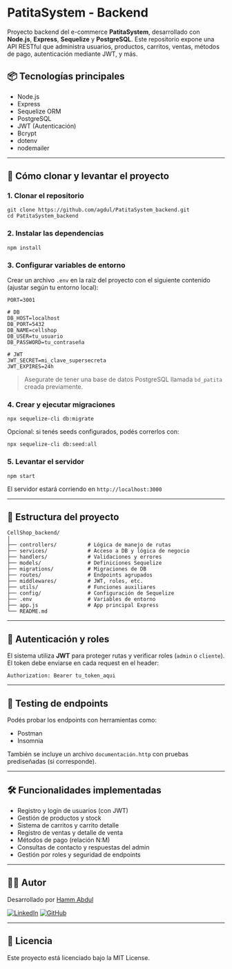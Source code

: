 # PatitaSystem - Backend

Proyecto backend del e-commerce **PatitaSystem**, desarrollado con **Node.js**, **Express**, **Sequelize** y **PostgreSQL**. Este repositorio expone una API RESTful que administra usuarios, productos, carritos, ventas, métodos de pago, autenticación mediante JWT, y más.

## 📦 Tecnologías principales

* Node.js
* Express
* Sequelize ORM
* PostgreSQL
* JWT (Autenticación)
* Bcrypt
* dotenv
* nodemailer

---

## 🚀 Cómo clonar y levantar el proyecto

### 1. Clonar el repositorio

```
git clone https://github.com/agdul/PatitaSystem_backend.git
cd PatitaSystem_backend
```

### 2. Instalar las dependencias

```
npm install
```

### 3. Configurar variables de entorno

Crear un archivo `.env` en la raíz del proyecto con el siguiente contenido (ajustar según tu entorno local):

```
PORT=3001

# DB
DB_HOST=localhost
DB_PORT=5432
DB_NAME=cellshop
DB_USER=tu_usuario
DB_PASSWORD=tu_contraseña

# JWT
JWT_SECRET=mi_clave_supersecreta
JWT_EXPIRES=24h

```

> Asegurate de tener una base de datos PostgreSQL llamada `bd_patita` creada previamente.

### 4. Crear y ejecutar migraciones

```
npx sequelize-cli db:migrate
```

Opcional: si tenés seeds configurados, podés correrlos con:

```
npx sequelize-cli db:seed:all
```

### 5. Levantar el servidor

```
npm start
```

El servidor estará corriendo en `http://localhost:3000`

---

## 📁 Estructura del proyecto

```
CellShop_backend/
│
├── controllers/          # Lógica de manejo de rutas
├── services/             # Acceso a DB y lógica de negocio
├── handlers/             # Validaciones y errores
├── models/               # Definiciones Sequelize
├── migrations/           # Migraciones de DB
├── routes/               # Endpoints agrupados
├── middlewares/          # JWT, roles, etc.
├── utils/                # Funciones auxiliares
├── config/               # Configuración de Sequelize
├── .env                  # Variables de entorno
├── app.js                # App principal Express
└── README.md
```

---

## 🔐 Autenticación y roles

El sistema utiliza **JWT** para proteger rutas y verificar roles (`admin` o `cliente`). El token debe enviarse en cada request en el header:

```
Authorization: Bearer tu_token_aqui
```

---

## 🧪 Testing de endpoints

Podés probar los endpoints con herramientas como:

* Postman
* Insomnia

También se incluye un archivo `documentación.http` con pruebas prediseñadas (si corresponde).

---

## 🛠 Funcionalidades implementadas

* Registro y login de usuarios (con JWT)
* Gestión de productos y stock
* Sistema de carritos y carrito detalle
* Registro de ventas y detalle de venta
* Métodos de pago (relación N:M)
* Consultas de contacto y respuestas del admin
* Gestión por roles y seguridad de endpoints

---

## 🧑‍💻 Autor

Desarrollado por [Hamm Abdul](https://github.com/agdul)

[![LinkedIn](https://img.shields.io/badge/LinkedIn-blue?logo=linkedin&logoColor=white)](https://www.linkedin.com/in/abdul-hamm/)
[![GitHub](https://img.shields.io/badge/GitHub-black?logo=github&logoColor=white)](https://github.com/agdul)

---

## 📄 Licencia

Este proyecto está licenciado bajo la MIT License.
